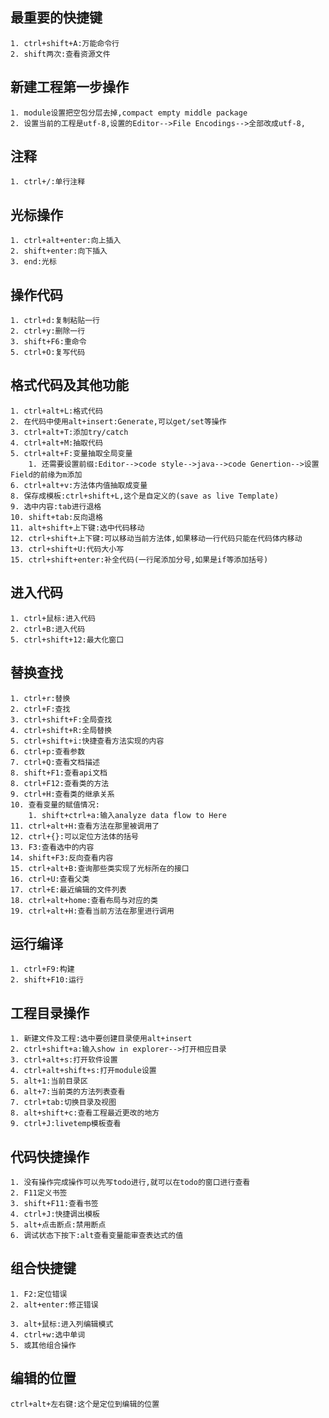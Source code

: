 ##  最重要的快捷键 

```text
1. ctrl+shift+A:万能命令行
2. shift两次:查看资源文件
```

##  新建工程第一步操作 

```text
1. module设置把空包分层去掉,compact empty middle package
2. 设置当前的工程是utf-8,设置的Editor-->File Encodings-->全部改成utf-8,
```

## 注释

```text
1. ctrl+/:单行注释
```

##  光标操作 

```text
1. ctrl+alt+enter:向上插入
2. shift+enter:向下插入
3. end:光标
```

##  操作代码 

```text
1. ctrl+d:复制粘贴一行
2. ctrl+y:删除一行
3. shift+F6:重命令
5. ctrl+O:复写代码
```

##  格式代码及其他功能 

```text
1. ctrl+alt+L:格式代码
2. 在代码中使用alt+insert:Generate,可以get/set等操作
3. ctrl+alt+T:添加try/catch
4. ctrl+alt+M:抽取代码
5. ctrl+alt+F:变量抽取全局变量
    1. 还需要设置前缀:Editor-->code style-->java-->code Genertion-->设置Field的前缘为m添加
6. ctrl+alt+v:方法体内值抽取成变量
8. 保存成模板:ctrl+shift+L,这个是自定义的(save as live Template)
9. 选中内容:tab进行退格
10. shift+tab:反向退格
11. alt+shift+上下键:选中代码移动
12. ctrl+shift+上下键:可以移动当前方法体,如果移动一行代码只能在代码体内移动
13. ctrl+shift+U:代码大小写
15. ctrl+shift+enter:补全代码(一行尾添加分号,如果是if等添加括号)
```

##  进入代码 

```text
1. ctrl+鼠标:进入代码
2. ctrl+B:进入代码
5. ctrl+shift+12:最大化窗口
```

##  替换查找 

```text
1. ctrl+r:替换
2. ctrl+F:查找
3. ctrl+shift+F:全局查找
4. ctrl+shift+R:全局替换
5. ctrl+shift+i:快捷查看方法实现的内容
6. ctrl+p:查看参数
7. ctrl+Q:查看文档描述
8. shift+F1:查看api文档
8. ctrl+F12:查看类的方法
9. ctrl+H:查看类的继承关系
10. 查看变量的赋值情况:
    1. shift+ctrl+a:输入analyze data flow to Here
11. ctrl+alt+H:查看方法在那里被调用了
12. ctrl+{}:可以定位方法体的括号
13. F3:查看选中的内容
14. shift+F3:反向查看内容
15. ctrl+alt+B:查询那些类实现了光标所在的接口
16. ctrl+U:查看父类
17. ctrl+E:最近编辑的文件列表
18. ctrl+alt+home:查看布局与对应的类
19. ctrl+alt+H:查看当前方法在那里进行调用
```

##  运行编译 

```text
1. ctrl+F9:构建
2. shift+F10:运行
```

##  工程目录操作 

```text
1. 新建文件及工程:选中要创建目录使用alt+insert
2. ctrl+shift+a:输入show in explorer-->打开相应目录
3. ctrl+alt+s:打开软件设置
4. ctrl+alt+shift+s:打开module设置
5. alt+1:当前目录区
6. alt+7:当前类的方法列表查看
7. ctrl+tab:切换目录及视图
8. alt+shift+c:查看工程最近更改的地方
9. ctrl+J:livetemp模板查看
```

##  代码快捷操作 

```text
1. 没有操作完成操作可以先写todo进行,就可以在todo的窗口进行查看
2. F11定义书签
3. shift+F11:查看书签
4. ctrl+J:快捷调出模板
5. alt+点击断点:禁用断点
6. 调试状态下按下:alt查看变量能审查表达式的值
```

##  组合快捷键 

```text
1. F2:定位错误
2. alt+enter:修正错误

3. alt+鼠标:进入列编辑模式
4. ctrl+w:选中单词
5. 或其他组合操作 
```

##  编辑的位置 

```text
ctrl+alt+左右键:这个是定位到编辑的位置
```